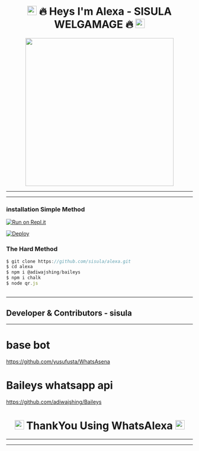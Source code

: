 <h1 align="center">
    <img src="https://github.com/souvikguria98/souvikguria98/blob/master/Hi.gif" width="25"> 
                          🔥 Heys I'm Alexa - SISULA WELGAMAGE 🔥 
    <img src="https://github.com/souvikguria98/souvikguria98/blob/master/Hi.gif" width="25"></h2>
<p align="center"><img src="https://i.hizliresim.com/lhyw9kg.jfif" width="400"></a></p>


---
 ___
 ### installation Simple Method

[![Run on Repl.it](https://repl.it/badge/github/TOXIC-DEVIL/WhatsAsenaPublic)](https://replit.com/@SisulaRansika/ALEXA?v=1)

[![Deploy](https://www.herokucdn.com/deploy/button.svg)](https://heroku.com/deploy?template=https://github.com/sisula/alexa)

### The Hard Method
``` js
$ git clone https://github.com/sisula/alexa.git
$ cd alexa
$ npm i @adiwajshing/baileys
$ npm i chalk
$ node qr.js
```

##




--------------------

## Developer & Contributors - sisula


----------------------------
# base bot
https://github.com/yusufusta/WhatsAsena

# Baileys whatsapp api 
https://github.com/adiwajshing/Baileys

<h1 align="center"><img src="https://github.com/souvikguria98/souvikguria98/blob/master/Hi.gif" width="25"> ThankYou Using WhatsAlexa <img src="https://github.com/souvikguria98/souvikguria98/blob/master/Hi.gif" width="25"></h2>





 








<!-- programming langs i work-->
<p align="center">


 



---
 ___
